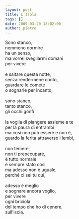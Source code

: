 ```yaml
---
layout: post
title: L'Isola
tags: []
date: 2009-03-20 18:02:00
author: pietro
---
```

Sono stanco,<br/>nemmeno dormire<br/>ha un senso,<br/>ma vorrei svegliarmi domani<br/>per vivere<br/><br/>e saltare questa notte,<br/>senza rendermene conto,<br/>guardare le comete<br/>o sognarle per incanto,<br/><br/>sono stanco,<br/>tanto stanco,<br/>gli occhi gonfi<br/><br/>la voglia di piangere assieme a te<br/>per la paura di entrambi<br/>ma così non può essere e non è,<br/>guardo la ferita attraverso i lembi,<br/><br/>non temere,<br/>non ti preoccupare,<br/>è tutto normale<br/>è sempre stato così<br/>ma adesso non è uguale,<br/>perché ci sei tu qui,<br/><br/>adesso è meglio<br/>e sognare ancora voglio,<br/>per vivere<br/>ogni briciola<br/>del tempo che ho di cenere,<br/>sull'isola.

